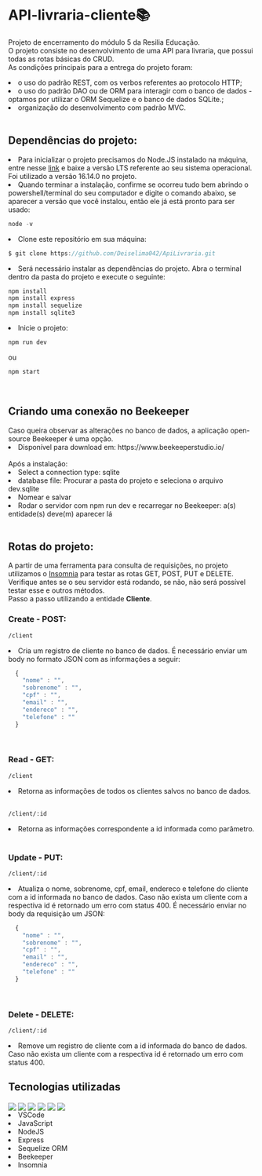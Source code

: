 # <h1>**API-livraria-cliente**:books:</h1>

Projeto de encerramento do módulo 5 da Resilia Educação.
<br />
O projeto consiste no desenvolvimento de uma API para livraria, que possui todas as rotas básicas do CRUD. <br />
As condições principais para a entrega do projeto foram:
<li>o uso do padrão REST, com os verbos referentes ao protocolo HTTP;
<li>o uso do padrão DAO ou de ORM para interagir com o banco de dados - optamos por utilizar o ORM Sequelize e o banco de dados SQLite.;
<li>organização do desenvolvimento com padrão MVC.
<br />
<br />

<h2>Dependências do projeto:</h2>
<li>Para inicializar o projeto precisamos do Node.JS instalado na máquina, entre nesse <a href= https://nodejs.org/en/download/>link</a> e baixe a versão LTS referente ao seu sistema operacional. Foi utilizado a versão 16.14.0 no projeto.
<li>Quando terminar a instalação, confirme se ocorreu tudo bem abrindo o powershell/terminal do seu computador e digite o comando abaixo, se aparecer a versão que você instalou, então ele já está pronto para ser usado:
  
  ~~~~javascript
  node -v
  ~~~~

<li>Clone este repositório em sua máquina:
  
  ~~~~javascript
  $ git clone https://github.com/Deiselima042/ApiLivraria.git
  ~~~~

<li>Será necessário instalar as dependências do projeto. Abra o terminal dentro da pasta do projeto e execute o seguinte:
  
  ~~~~javascript
  npm install
  npm install express
  npm install sequelize
  npm install sqlite3
  ~~~~
  
<li>Inicie o projeto:
  
  ~~~~javascript
  npm run dev
  ~~~~
ou
  ~~~~javascript
  npm start
  ~~~~

<br />
<h2>Criando uma conexão no Beekeeper</h2>
Caso queira observar as alterações no banco de dados, a aplicação open-source Beekeeper é uma opção.
  <br />
<li>Disponível para download em: https://www.beekeeperstudio.io/ <br />
  <br />
Após a instalação:
  <br />
  
  <li>Select a connection type: sqlite
  <li>database file: Procurar a pasta do projeto e seleciona o arquivo dev.sqlite
  <li>Nomear e salvar
  <li>Rodar o servidor com npm run dev e recarregar no Beekeeper: a(s) entidade(s) deve(m) aparecer lá
<br />
<br />
<h2>Rotas do projeto:</h2>
    A partir de uma ferramenta para consulta de requisições, no projeto utilizamos o <a href= https://insomnia.rest/download/>Insomnia</a> para testar as rotas GET, POST, PUT e DELETE.
    <br />
    Verifique antes se o seu servidor está rodando, se não, não será possível testar esse e outros métodos.
    <br />
    Passo a passo utilizando a entidade <strong>Cliente</strong>.
<br />  
<h3>Create - POST:</h3>
  
  ~~~~html
  /client
  ~~~~
<li>Cria um registro de cliente no banco de dados. É necessário enviar um body no formato JSON com as informações a seguir:
  
  ~~~~javascript
    {
      "nome" : "",
      "sobrenome" : "",
      "cpf" : "",
      "email" : "",
      "endereco" : "",
      "telefone" : ""
    }
   ~~~~
<br />
<h3>Read - GET:</h3>
  
  ~~~~html
  /client
  ~~~~
  
<li> Retorna as informações de todos os clientes salvos no banco de dados.
<br />
<br />
  
  ~~~~html
  /client/:id
  ~~~~

 <li> Retorna as informações correspondente a id informada como parâmetro.
<br />
<br />
<h3>Update - PUT:</h3>
  
  ~~~~html
  /client/:id
  ~~~~
  
<li>Atualiza o nome, sobrenome, cpf, email, endereco e telefone do cliente com a id informada no banco de dados. Caso não exista um cliente com a respectiva id é retornado um erro com status 400. É necessário enviar no body da requisição um JSON:
  
  ~~~~javascript
    {
      "nome" : "",
      "sobrenome" : "",
      "cpf" : "",
      "email" : "",
      "endereco" : "",
      "telefone" : ""
    }
   ~~~~
  
<br />

<h3>Delete - DELETE:</h3>
  
  ~~~~html
  /client/:id
  ~~~~
  
<li>Remove um registro de cliente com a id informada do banco de dados. Caso não exista um cliente com a respectiva id é retornado um erro com status 400.
<br />

<h2>Tecnologias utilizadas</h2>
 <div style="display: inline_block">
   <img align= "center" src= https://img.shields.io/badge/Made%20for-VSCode-1f425f.svg>
   <img align= "center" src= https://img.shields.io/badge/JavaScript-F7DF1E?style=for-the-badge&logo=javascript&logoColor=black>
   <img align= "center" src= https://img.shields.io/badge/Node.js-43853D?style=for-the-badge&logo=node.js&logoColor=white>
   <img align= "center" src= https://img.shields.io/badge/Express.js-404D59?style=for-the-badge>
   <img align= "center" src= https://camo.githubusercontent.com/6c50eb6f911b1bcb4c0b790fb5e908bf896c525685839fa802c41349dcd1c8bf/68747470733a2f2f696d672e736869656c64732e696f2f62616467652f53657175656c697a652d3532423045373f7374796c653d666f722d7468652d6261646765266c6f676f3d53657175656c697a65266c6f676f436f6c6f723d7768697465>
   <img align= "center" src= https://camo.githubusercontent.com/93ae318132d035a8c007ee1cb244f63a02d87cc0051dfa67323f5bfdc6b222d1/68747470733a2f2f696d672e736869656c64732e696f2f62616467652f496e736f6d6e69612d626c61636b3f7374796c653d666f722d7468652d6261646765266c6f676f3d696e736f6d6e6961266c6f676f436f6c6f723d353834394245>
  <li>VSCode
    <li>JavaScript
      <li>NodeJS
        <li>Express
          <li>Sequelize ORM
            <li>Beekeeper
            <li>Insomnia
